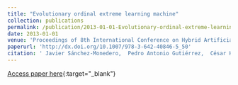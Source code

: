 ```yaml
---
title: "Evolutionary ordinal extreme learning machine"
collection: publications
permalink: /publication/2013-01-01-Evolutionary-ordinal-extreme-learning-machine
date: 2013-01-01
venue: 'Proceedings of 8th International Conference on Hybrid Artificial Intelligence Systems (HAIS2013)'
paperurl: 'http://dx.doi.org/10.1007/978-3-642-40846-5_50'
citation: ' Javier Sánchez-Monedero,  Pedro Antonio Gutiérrez,  César Hervás-Martínez, &quot;Evolutionary ordinal extreme learning machine.&quot; Proceedings of 8th International Conference on Hybrid Artificial Intelligence Systems (HAIS2013), Vol. 8073, 2013, pp. 500-509.'
---
```

[Access paper here](http://dx.doi.org/10.1007/978-3-642-40846-5_50){:target="_blank"}

